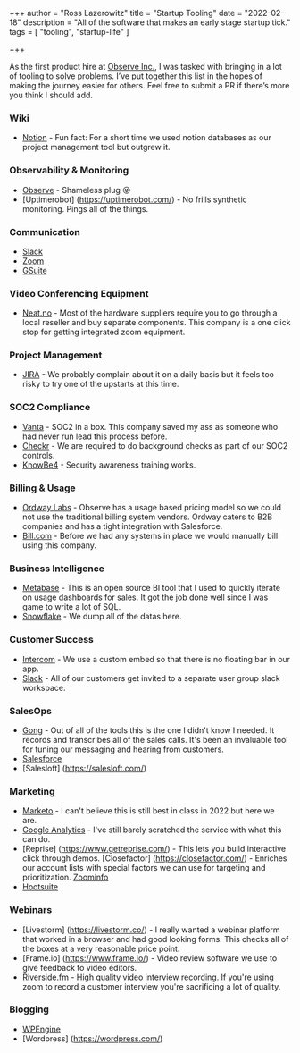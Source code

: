 +++
author = "Ross Lazerowitz"
title = "Startup Tooling"
date = "2022-02-18"
description = "All of the software that makes an early stage startup tick."
tags = [
    "tooling",
    "startup-life"
]

+++

As the first product hire at [Observe Inc.](https://observeinc.com/), I was tasked with bringing in a lot of tooling to solve problems. I’ve put together this list in the hopes of making the journey easier for others. Feel free to submit a PR if there’s more you think I should add.
<!--more-->



### Wiki
* [Notion](https://www.notion.so/) - Fun fact: For a short time we used notion databases as our project management tool but outgrew it.
### Observability & Monitoring
* [Observe](observeinc.com) - Shameless plug 😜
* [Uptimerobot] (https://uptimerobot.com/) - No frills synthetic monitoring. Pings all of the things.
### Communication
* [Slack](https://slack.com)
* [Zoom](https://zoom.us/)
* [GSuite](https://gsuite.google.com/)
### Video Conferencing Equipment
* [Neat.no](https://neat.no/) - Most of the hardware suppliers require you to go through a local reseller and buy separate components. This company is a one click stop for getting integrated zoom equipment.
### Project Management
* [JIRA](https://www.atlassian.com/software/jira) - We probably complain about it on a daily basis but it feels too risky to try one of the upstarts at this time.
### SOC2 Compliance
* [Vanta](https://vanta.com/) - SOC2 in a box. This company saved my ass as someone who had never run lead this process before.
* [Checkr](https://checkr.com/) - We are required to do background checks as part of our SOC2 controls.
* [KnowBe4](https://www.knowbe4.com/) - Security awareness training works.
### Billing & Usage
* [Ordway Labs](https://www.ordwaylabs.com/) - Observe has a usage based pricing model so we could not use the traditional billing system vendors. Ordway caters to B2B companies and has a tight integration with Salesforce.
* [Bill.com](http://bill.com/) - Before we had any systems in place we would manually bill using this company.
### Business Intelligence
* [Metabase](https://www.metabase.com/) - This is an open source BI tool that I used to quickly iterate on usage dashboards for sales. It got the job done well since I was game to write a lot of SQL.
* [Snowflake](https://www.snowflake.com/) - We dump all of the datas here.
### Customer Success
* [Intercom](https://intercom.io/) - We use a custom embed so that there is no floating bar in our app.
* [Slack](https://slack.com/) - All of our customers get invited to a separate user group slack workspace.
### SalesOps
* [Gong](https://www.gong.io/) - Out of all of the tools this is the one I didn't know I needed. It records and transcribes all of the sales calls. It's been an invaluable tool for tuning our messaging and hearing from customers.
* [Salesforce](https://www.salesforce.com/)
* [Salesloft] (https://salesloft.com/)
### Marketing
* [Marketo](https://www.marketo.com/) - I can't believe this is still best in class in 2022 but here we are.
* [Google Analytics](https://analytics.google.com/analytics/web/) - I've still barely scratched the service with what this can do.
* [Reprise] (https://www.getreprise.com/) - This lets you build interactive click through demos.
[Closefactor] (https://closefactor.com/) - Enriches our account lists with special factors we can use for targeting and prioritization.
[Zoominfo](https://www.zoominfo.com/)
* [Hootsuite](https://www.hootsuite.com/)
### Webinars
* [Livestorm] (https://livestorm.co/) - I really wanted a webinar platform that worked in a browser and had good looking forms. This checks all of the boxes at a very reasonable price point.
* [Frame.io] (https://www.frame.io/) - Video review software we use to give feedback to video editors.
* [Riverside.fm](https://riverside.fm/) - High quality video interview recording. If you're using zoom to record a customer interview you're sacrificing a lot of quality.
### Blogging
* [WPEngine](https://wpengine.com/)
* [Wordpress] (https://wordpress.com/)